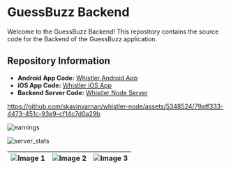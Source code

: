 # GuessBuzz Backend

Welcome to the GuessBuzz Backend! This repository contains the source code for the Backend of the GuessBuzz application.

## Repository Information

- **Android App Code:** [Whistler Android App](https://github.com/skavinvarnan/whistler-android)
- **iOS App Code:** [Whistler iOS App](https://github.com/skavinvarnan/whistler-ios)
- **Backend Server Code:** [Whistler Node Server](https://github.com/skavinvarnan/whistler-node)

https://github.com/skavinvarnan/whistler-node/assets/5348524/79aff333-4473-451c-93e9-cf14c7d0a29b

![earnings](https://github.com/skavinvarnan/whistler-node/assets/5348524/e2207693-1c7c-4a76-ad77-870189037370 "Earnings")

![server_stats](https://github.com/skavinvarnan/whistler-node/assets/5348524/9a4a42d2-0ed9-4943-8ef7-c8f37e687ff0)


| ![Image 1](https://github.com/skavinvarnan/whistler-node/assets/5348524/4ae99cd5-4820-4c3e-af37-f374980ea383) | ![Image 2](https://github.com/skavinvarnan/whistler-node/assets/5348524/0177efbe-5244-4b2b-8b44-ce3acbf77bed) | ![Image 3](https://github.com/skavinvarnan/whistler-node/assets/5348524/c3b40577-2c5c-44af-9101-8da5f61d4883) |
|:---:|:---:|:---:|